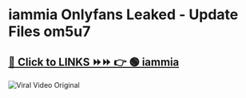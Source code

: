 
 # iammia Onlyfans Leaked - Update Files om5u7

## <h2><a href="https://clipsfans.com/iammia&ref=git">🔗 Click to LINKS ⏩⏩ 👉 🟢 iammia </a></h2>

<a href="https://clipsfans.com/iammia&ref=git" rel="nofollow" data-target="animated-image.originalLink"><img src="https://i.ibb.co.com/xMMVF88/686577567.gif" alt="Viral Video Original" style="max-width: 100%; display: inline-block;" data-target="animated-image.originalImage"></a>

